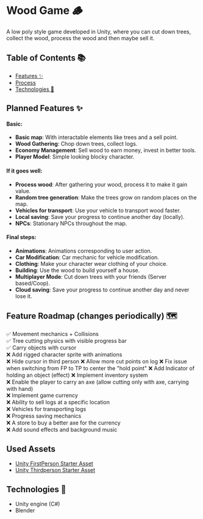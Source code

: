 # Wood Game 🪵  
A low poly style game developed in Unity, where you can cut down trees, collect the wood, process the wood and then maybe sell it.

## Table of Contents 📚  
- [Features ✨](#features-✨)  
- [Process](#process)  
- [Technologies 🔧](#technologies-🔧)  

## Planned Features ✨  
#### **Basic:**
- **Basic map**: With interactable elements like trees and a sell point.
- **Wood Gathering**: Chop down trees, collect logs.
- **Economy Management**: Sell wood to earn money, invest in better tools.
- **Player Model**: Simple looking blocky character.

#### **If it goes well:**
- **Process wood**: After gathering your wood, process it to make it gain value.
- **Random tree generation**: Make the trees grow on random places on the map.
- **Vehicles for transport**: Use your vehicle to transport wood faster.
- **Local saving**: Save your progress to continue another day (locally).
- **NPCs**: Stationary NPCs throughout the map. 

#### **Final steps:**
- **Animations**: Animations corresponding to user action.
- **Car Modification**: Car mechanic for vehicle modification.
- **Clothing**: Make your character wear clothing of your choice. 
- **Building**: Use the wood to build yourself a house. 
- **Multiplayer Mode**: Cut down trees with your friends (Server based/Coop).
- **Cloud saving**: Save your progress to continue another day and never lose it.

## Feature Roadmap (changes periodically) 🗺️
✅ Movement mechanics + Collisions  
✅ Tree cutting physics with visible progress bar   
✅ Carry objects with cursor    
❌ Add rigged character sprite with animations  
❌ Hide cursor in third person
❌ Allow more cut points on log
❌ Fix issue when switching from FP to TP to center the "hold point"
❌ Add Indicator of holding an object (effect)
❌ Implement inventory system   
❌ Enable the player to carry an axe (allow cutting only with axe, carrying with hand)  
❌ Implement game currency  
❌ Ability to sell logs at a specific location  
❌ Vehicles for transporting logs   
❌ Progress saving mechanics    
❌ A store to buy a better axe for the currency     
❌ Add sound effects and background music   

## Used Assets
- [Unity FirstPerson Starter Asset](https://assetstore.unity.com/packages/essentials/starter-assets-firstperson-updates-in-new-charactercontroller-pa-196525)
- [Unity Thirdperson Starter Asset](https://assetstore.unity.com/packages/essentials/starter-assets-thirdperson-updates-in-new-charactercontroller-pa-196526)

## Technologies 🔧  
- Unity engine (C#)
- Blender
